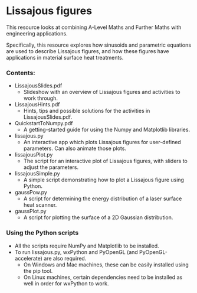# Lissajous figures

This resource looks at combining A-Level Maths and Further Maths with engineering applications.

Specifically, this resource explores how sinusoids and parametric equations are used to describe Lissajous figures, and how these figures have applications in material surface heat treatments.

### Contents:
- LissajousSlides.pdf
    - Slideshow with an overview of Lissajous figures and activities to work through.
- LissajousHints.pdf
    - Hints, tips and possible solutions for the activities in LissajousSlides.pdf.
- QuickstartToNumpy.pdf
    - A getting-started guide for using the Numpy and Matplotlib libraries.
- lissajous.py
    - An interactive app which plots Lissajous figures for user-defined parameters. Can also animate those plots.
- lissajousPlot.py
    - The script for an interactive plot of Lissajous figures, with sliders to adjust the parameters.
- lissajousSimple.py
    - A simple script demonstrating how to plot a Lissajous figure using Python.
- gaussPow.py
    - A script for determining the energy distribution of a laser surface heat scanner.
- gaussPlot.py
    - A script for plotting the surface of a 2D Gaussian distribution.

### Using the Python scripts

- All the scripts require NumPy and Matplotlib to be installed.
- To run lissajous.py, wxPython and PyOpenGL (and PyOpenGL-accelerate) are also required.
    - On Windows and Mac machines, these can be easily installed using the pip tool.
    - On Linux machines, certain dependencies need to be installed as well in order for wxPython to work.
